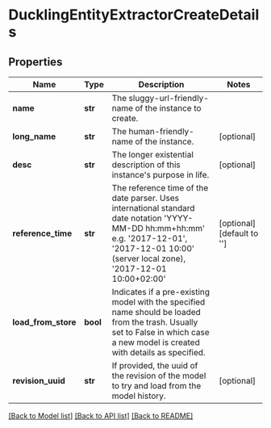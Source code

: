 # DucklingEntityExtractorCreateDetails

## Properties
Name | Type | Description | Notes
------------ | ------------- | ------------- | -------------
**name** | **str** | The sluggy-url-friendly-name of the instance to create. | 
**long_name** | **str** | The human-friendly-name of the instance. | [optional] 
**desc** | **str** | The longer existential description of this instance&#39;s purpose in life. | [optional] 
**reference_time** | **str** | The reference time of the date parser. Uses international standard date notation &#39;YYYY-MM-DD hh:mm+hh:mm&#39; e.g. &#39;2017-12-01&#39;, &#39;2017-12-01 10:00&#39; (server local zone), &#39;2017-12-01 10:00+02:00&#39; | [optional] [default to '']
**load_from_store** | **bool** | Indicates if a pre-existing model with the specified name should be loaded from the trash. Usually set to False in which case a new model is created with details as specified. | 
**revision_uuid** | **str** | If provided, the uuid of the revision of the model to try and load from the model history. | [optional] 

[[Back to Model list]](../README.md#documentation-for-models) [[Back to API list]](../README.md#documentation-for-api-endpoints) [[Back to README]](../README.md)


